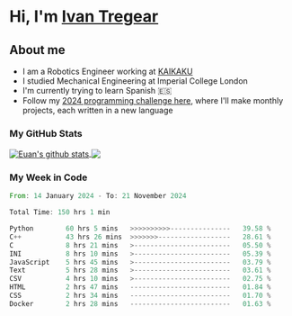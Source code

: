 # Hi, I'm [Ivan Tregear](https://www.linkedin.com/in/ivantregear/)

## About me

* I am a Robotics Engineer working at [KAIKAKU](https://github.com/KAIKAKU-AI)
* I studied Mechanical Engineering at Imperial College London
* I'm currently trying to learn Spanish :es:
* Follow my [2024 programming challenge here](https://github.com/ITregear?tab=repositories), where I'll make monthly projects, each written in a new language


### My GitHub Stats

<a href="#my-github-stats">
  <img align="center" src="https://github-readme-stats.vercel.app/api?username=itregear&count_private=true&show_icons=true&include_all_commits=true&theme=material-palenight" alt="Euan's github stats" />
</a>

<a href="#my-github-stats">
  <img align="center" src="https://github-readme-stats.vercel.app/api/top-langs/?username=itregear&layout=compact&theme=material-palenight" />
</a>

### My Week in Code
<!--START_SECTION:waka-->

```rust
From: 14 January 2024 - To: 21 November 2024

Total Time: 150 hrs 1 min

Python        60 hrs 5 mins   >>>>>>>>>>---------------   39.58 %
C++           43 hrs 26 mins  >>>>>>>------------------   28.61 %
C             8 hrs 21 mins   >------------------------   05.50 %
INI           8 hrs 10 mins   >------------------------   05.39 %
JavaScript    5 hrs 45 mins   >------------------------   03.79 %
Text          5 hrs 28 mins   >------------------------   03.61 %
CSV           4 hrs 10 mins   >------------------------   02.75 %
HTML          2 hrs 47 mins   -------------------------   01.84 %
CSS           2 hrs 34 mins   -------------------------   01.70 %
Docker        2 hrs 28 mins   -------------------------   01.63 %
```

<!--END_SECTION:waka-->
